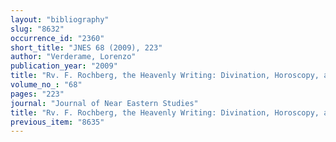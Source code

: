 ```yaml
---
layout: "bibliography"
slug: "8632"
occurrence_id: "2360"
short_title: "JNES 68 (2009), 223"
author: "Verderame, Lorenzo"
publication_year: "2009"
title: "Rv. F. Rochberg, the Heavenly Writing: Divination, Horoscopy, and Astronomy in Mesopotamian Culture, 2004."
volume_no_: "68"
pages: "223"
journal: "Journal of Near Eastern Studies"
title: "Rv. F. Rochberg, the Heavenly Writing: Divination, Horoscopy, and Astronomy in Mesopotamian Culture, 2004."
previous_item: "8635"
---
```

